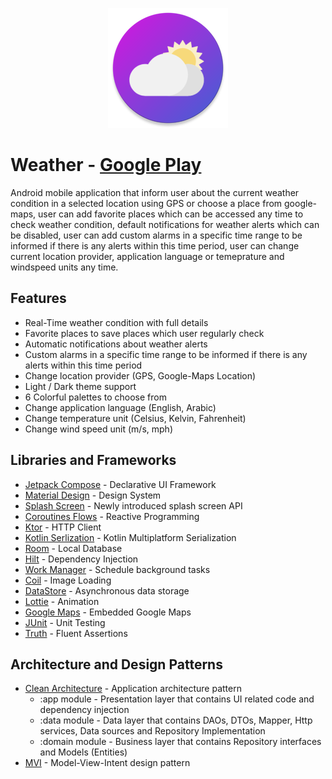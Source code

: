 <p align="center">
  <img src="https://raw.githubusercontent.com/amrmsaraya/Weather/main/app/src/main/res/mipmap-xxxhdpi/ic_launcher.png">
</p>

# Weather - [Google Play](https://play.google.com/store/apps/details?id=com.github.amrmsaraya.weather)
Android mobile application that inform user about the current weather condition in a selected location using GPS or choose a place from google-maps, user can add favorite places which can be accessed any time to check weather condition, default notifications for weather alerts which can be disabled, user can add custom alarms in a specific time range to be informed if there is any alerts within this time period, user can change current location provider, application language or temeprature and windspeed units any time.

## Features
- Real-Time weather condition with full details
- Favorite places to save places which user regularly check
- Automatic notifications about weather alerts
- Custom alarms in a specific time range to be informed if there is any alerts within this time period
- Change location provider (GPS, Google-Maps Location)
- Light / Dark theme support
- 6 Colorful palettes to choose from
- Change application language (English, Arabic)
- Change temperature unit (Celsius, Kelvin, Fahrenheit)
- Change wind speed unit (m/s, mph)

## Libraries and Frameworks

- [Jetpack Compose](https://developer.android.com/jetpack/compose?) - Declarative UI Framework
- [Material Design](https://material.io/design) - Design System
- [Splash Screen](https://developer.android.com/reference/android/window/SplashScreen) - Newly introduced splash screen API
- [Coroutines Flows](https://kotlinlang.org/docs/reference/coroutines/flow.html) - Reactive Programming
- [Ktor](https://ktor.io/) - HTTP Client
- [Kotlin Serlization](https://github.com/Kotlin/kotlinx.serialization) - Kotlin Multiplatform Serialization
- [Room](https://developer.android.com/jetpack/androidx/releases/room) - Local Database
- [Hilt](http://google.github.io/hilt/) - Dependency Injection
- [Work Manager](https://developer.android.com/reference/androidx/work/WorkManager) - Schedule background tasks
- [Coil](https://coil-kt.github.io/coil/compose) - Image Loading
- [DataStore](https://developer.android.com/topic/libraries/architecture/datastore) - Asynchronous data storage
- [Lottie](https://github.com/airbnb/lottie-android) - Animation
- [Google Maps](https://developers.google.com/maps/documentation/android-sdk/start) - Embedded Google Maps
- [JUnit](https://junit.org/junit4/) - Unit Testing
- [Truth](https://truth.dev/) - Fluent Assertions

## Architecture and Design Patterns
- [Clean Architecture](https://koenig-media.raywenderlich.com/uploads/2019/02/Clean-Architecture-Bob-650x454.png) - Application architecture pattern
	- :app module - Presentation layer that contains UI related code and dependency injection
	- :data module - Data layer that contains DAOs, DTOs, Mapper, Http services, Data sources and Repository Implementation
	- :domain module - Business layer that contains Repository interfaces and Models (Entities)
- [MVI](https://miro.medium.com/max/5152/1*iFis87B9sIfpsgQeFkgu8Q.png) - Model-View-Intent design pattern


